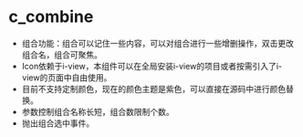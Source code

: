 # c_combine
- 组合功能：组合可以记住一些内容，可以对组合进行一些增删操作，双击更改组合名，组合可聚焦。
- Icon依赖于i-view，本组件可以在全局安装i-view的项目或者按需引入了i-view的页面中自由使用。
- 目前不支持定制颜色，现在的颜色主题是紫色，可以直接在源码中进行颜色替换。
- 参数控制组合名称长短，组合数限制个数。
- 抛出组合选中事件。
